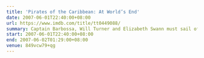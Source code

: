 ```yaml
---
title: 'Pirates of the Caribbean: At World’s End'
date: 2007-06-01T22:40:00+08:00
url: https://www.imdb.com/title/tt0449088/
summary: Captain Barbossa, Will Turner and Elizabeth Swann must sail off the edge of the map, navigate treachery and betrayal, find Jack Sparrow, and make their final alliances for one last decisive battle.
start: 2007-06-01T22:40:00+08:00
end: 2007-06-02T01:29:00+08:00
venue: 849vcw79+qg
---
```

